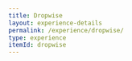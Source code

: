 ```yaml
---
title: Dropwise
layout: experience-details
permalink: /experience/dropwise/
type: experience
itemId: dropwise
---
```

